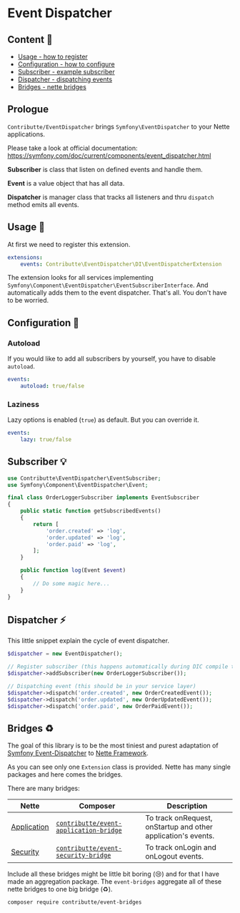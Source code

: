 # Event Dispatcher

## Content :gift:

- [Usage - how to register](#usage-tada)
- [Configuration - how to configure](#configuration-wrench)
- [Subscriber - example subscriber](#subscriber-bulb)
- [Dispatcher - dispatching events](#dispatcher-zap)
- [Bridges - nette bridges](#bridges-recycle)

## Prologue

`Contributte/EventDispatcher` brings `Symfony\EventDispatcher` to your Nette applications. 

Please take a look at official documentation: https://symfony.com/doc/current/components/event_dispatcher.html

**Subscriber** is class that listen on defined events and handle them.

**Event** is a value object that has all data.

**Dispatcher** is manager class that tracks all listeners and thru `dispatch` method emits all events.

## Usage :tada:

At first we need to register this extension.

```yaml
extensions:
    events: Contributte\EventDispatcher\DI\EventDispatcherExtension
```

The extension looks for all services implementing `Symfony\Component\EventDispatcher\EventSubscriberInterface`. 
And automatically adds them to the event dispatcher. That's all. You don't have to be worried.

## Configuration :wrench:

### Autoload

If you would like to add all subscribers by yourself, you have to disable `autoload`.

```yaml
events:
    autoload: true/false
```

### Laziness

Lazy options is enabled (`true`) as default. But you can override it.

```yaml
events:
    lazy: true/false
```

## Subscriber :bulb:

```php
use Contributte\EventDispatcher\EventSubscriber;
use Symfony\Component\EventDispatcher\Event;

final class OrderLoggerSubscriber implements EventSubscriber
{
	public static function getSubscribedEvents()
	{
		return [
			'order.created' => 'log',
			'order.updated' => 'log',
			'order.paid' => 'log',
		];
	}

	public function log(Event $event)
	{
	    // Do some magic here...
	}
}
```

## Dispatcher :zap:

This little snippet explain the cycle of event dispatcher.

```php
$dispatcher = new EventDispatcher();

// Register subscriber (this happens automatically during DIC compile time)
$dispatcher->addSubscriber(new OrderLoggerSubscriber());

// Dispatching event (this should be in your service layer)
$dispatcher->dispatch('order.created', new OrderCreatedEvent());
$dispatcher->dispatch('order.updated', new OrderUpdatedEvent());
$dispatcher->dispatch('order.paid', new OrderPaidEvent());
```

## Bridges :recycle:

The goal of this library is to be the most tiniest and purest adaptation of [Symfony Event-Dispatcher](https://github.com/symfony/event-dispatcher) to [Nette Framework](https://github.com/nette/).

As you can see only one `Extension` class is provided. Nette has many single packages and here comes the bridges.

There are many bridges:

| Nette                                               | Composer                                                                              | Description                                                   |
|-----------------------------------------------------|---------------------------------------------------------------------------------------|---------------------------------------------------------------|
| [Application](https://github.com/nette/application) | [`contributte/event-application-bridge`](https://github.com/contributte/event-application-bridge) | To track onRequest, onStartup and other application's events. |
| [Security](https://github.com/nette/security)       | [`contributte/event-security-bridge`](https://github.com/contributte/event-security-bridge)       | To track onLogin and onLogout events.                         |

Include all these bridges might be little bit boring (:cry:) and for that I have made an aggregation package. The `event-bridges`
aggregate all of these nette bridges to one big bridge (:recycle:).

```
composer require contributte/event-bridges
```
